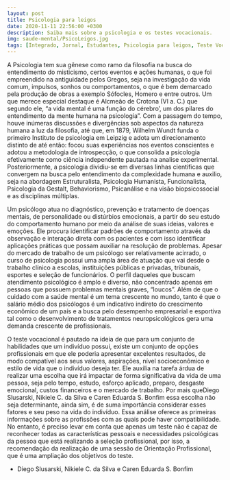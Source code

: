 ```yaml
---
layout: post
title: Psicologia para leigos 
date: 2020-11-11 22:56:00 +0300
description: Saiba mais sobre a psicologia e os testes vocacionais.
img: saude-mental/PsicoLeigos.jpg
tags: [Integrado, Jornal, Estudantes, Psicologia para leigos, Teste Vocacional] # add tag
---
```




A Psicologia tem sua gênese como ramo da filosofia na busca do entendimento do misticismo, certos eventos e ações humanas, o que foi empreendido na antiguidade pelos Gregos, seja na investigação da vida comum, impulsos, sonhos ou comportamentos, o que é bem demarcado pela produção de obras a exemplo Sófocles, Homero e entre outros. Um que merece especial destaque é Alcmeão de Crotona (VI a. C.) que segundo ele, “a vida mental é uma função do cérebro’, um dos pilares do entendimento da mente humana na psicologia”.
Com a passagem do tempo, houve inúmeras discussões e divergências sob aspectos da natureza humana a luz da filosofia, até que, em 1879, Wilhelm Wundt funda o primeiro Instituto de psicologia em Leipzig e adota um direcionamento distinto de até então: focou suas experiências nos eventos conscientes e adotou a metodologia de introspecção, o que consolida a psicologia efetivamente como ciência independente pautada na analise experimental. 
Posteriormente, a psicologia dividiu-se em diversas linhas cientificas que convergem na busca pelo entendimento da complexidade humana e auxilio, seja na abordagem Estruturalista, Psicologia Humanista, Funcionalista, Psicologia da Gestalt, Behaviorismo, Psicanálise e na visão biopsicossocial e as disciplinas múltiplas.





Um psicólogo atua no diagnóstico, prevenção e tratamento de doenças mentais, de personalidade ou distúrbios emocionais, a partir do seu estudo do comportamento humano por meio da análise de suas ideias, valores e emoções. Ele procura identificar padrões de comportamento através da observação e interação direta com os pacientes e com isso identificar aplicações práticas que possam auxiliar na resolução de problemas. 
Apesar do mercado de trabalho de um psicólogo ser relativamente acirrado, o curso de psicologia possui uma ampla área de atuação que vai desde o trabalho clínico a escolas, instituições públicas e privadas, tribunais, esportes e seleção de funcionários.
O perfil daqueles que buscam atendimento psicológico é amplo e diverso, não concentrado apenas em pessoas que possuem problemas mentais graves, “loucos”. Além de que o cuidado com a saúde mental é um tema crescente no mundo, tanto é que o salário médio dos psicólogos é um indicativo indireto do crescimento econômico de um país e a busca pelo desempenho empresarial e esportiva tal como o desenvolvimento de tratamentos neuropsicológicos gera uma demanda crescente de profissionais. 
 



O teste vocacional é pautado na ideia de que para um conjunto de habilidades que um indivíduo possui, existe um conjunto de opções profissionais em que ele poderia apresentar excelentes resultados, de modo compatível aos seus valores, aspirações, nível socioeconômico e estilo de vida que o indivíduo deseja ter. 
Ele auxilia na tarefa árdua de realizar uma escolha que irá impactar de forma significativa da vida de uma pessoa, seja pelo tempo, estudo, esforço aplicado, preparo, desgaste emocional, custos financeiros e o mercado de trabalho. Por mais queDiego Slusarski, Nikiele C. da Silva e Caren Eduarda S. Bonfim essa escolha não seja determinante, ainda sim, é de suma importância considerar esses fatores e seu peso na vida do indivíduo.
Essa análise oferece as primeiras informações sobre as profissões com as quais pode haver compatibilidade. No entanto, é preciso levar em conta que apenas um teste não é capaz de reconhecer todas as características pessoais e necessidades psicológicas da pessoa que está realizando a seleção profissional, por isso, a recomendação da realização de uma sessão de Orientação Profissional, que é uma ampliação dos objetivos do teste. 

- Diego Slusarski, Nikiele C. da Silva e Caren Eduarda S. Bonfim
